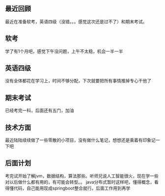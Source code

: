 ## 最近回顾
最近在准备软考，英语四级（没错。。。感觉这次还是过不了）和期末考试。
## 软考
学了有1个月吧，感觉下午没问题，上午不太稳，机会一半一半
## 英语四级
没有全体都花在学习上，时间不够分配，下次就要把所有事情推掉专心干他了
## 期末考试
已经考完一科，后面还有五门，加油
## 技术方面
最近陆陆续续做了一些零散的小项目，没有做什么笔记，想想还是乘着有印象记一下吧
## 后面计划
考完试开始了解jvm，数据结构，算法那些。听师兄说人工智能很火，现在学一些对以后做什么都有用的，有可能会转型。。
java分布式暂时这样吧，懂得概念，看得懂代码，自己能用现成springboot整合就行。后面工作用到再学
